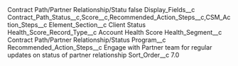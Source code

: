 <?xml version="1.0" encoding="UTF-8"?>
<CustomMetadata xmlns="http://soap.sforce.com/2006/04/metadata" xmlns:xsi="http://www.w3.org/2001/XMLSchema-instance" xmlns:xsd="http://www.w3.org/2001/XMLSchema">
    <label>Contract Path/Partner Relationship/Statu</label>
    <protected>false</protected>
    <values>
        <field>Display_Fields__c</field>
        <value xsi:type="xsd:string">Contract_Path_Status__c,Score__c,Recommended_Action_Steps__c,CSM_Action_Steps__c</value>
    </values>
    <values>
        <field>Element_Section__c</field>
        <value xsi:type="xsd:string">Client Status</value>
    </values>
    <values>
        <field>Health_Score_Record_Type__c</field>
        <value xsi:type="xsd:string">Account Health Score</value>
    </values>
    <values>
        <field>Health_Segment__c</field>
        <value xsi:type="xsd:string">Contract Path/Partner Relationship/Status</value>
    </values>
    <values>
        <field>Program__c</field>
        <value xsi:nil="true"/>
    </values>
    <values>
        <field>Recommended_Action_Steps__c</field>
        <value xsi:type="xsd:string">Engage with Partner team for regular updates on status of partner relationship</value>
    </values>
    <values>
        <field>Sort_Order__c</field>
        <value xsi:type="xsd:double">7.0</value>
    </values>
</CustomMetadata>

